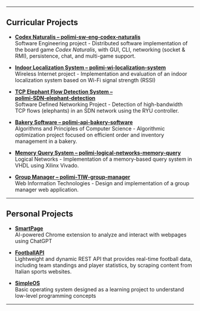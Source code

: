
---

## Curricular Projects

- **[Codex Naturalis – polimi‑sw‑eng‑codex‑naturalis](https://github.com/GiulianoCrescimbeni/polimi-sw-eng-codex-naturalis)**  
  Software Engineering project - Distributed software implementation of the board game *Codex Naturalis*, with GUI, CLI, networking (socket & RMI), persistence, chat, and multi-game support.

- **[Indoor Localization System – polimi-wi-localization-system](https://github.com/GiulianoCrescimbeni/polimi-wi-localization-system)**  
  Wireless Internet project - Implementation and evaluation of an indoor localization system based on Wi-Fi signal strength (RSSI)
  
- **[TCP Elephant Flow Detection System – polimi‑SDN‑elephant‑detection](https://github.com/GiulianoCrescimbeni/polimi-SDN-elephant-detection)**  
  Software Defined Networking Project - Detection of high-bandwidth TCP flows (elephants) in an SDN network using the RYU controller.

- **[Bakery Software – polimi-api-bakery-software](https://github.com/GiulianoCrescimbeni/polimi-api-bakery-software)**  
  Algorithms and Principles of Computer Science - Algorithmic optimization project focused on efficient order and inventory management in a bakery.

- **[Memory Query System – polimi-logical-networks-memory-query](https://github.com/GiulianoCrescimbeni/polimi-logical-networks-memory-query)**  
  Logical Networks - Implementation of a memory-based query system in VHDL using Xilinx Vivado.
  
- **[Group Manager – polimi‑TIW‑group‑manager](https://github.com/GiulianoCrescimbeni/polimi-TIW-group-manager)**  
  Web Information Technologies - Design and implementation of a group manager web application.

---

## Personal Projects

- **[SmartPage](https://github.com/GiulianoCrescimbeni/SmartPage)**  
  AI-powered Chrome extension to analyze and interact with webpages using ChatGPT
  
- **[FootballAPI](https://github.com/GiulianoCrescimbeni/FootballAPI)**  
  Lightweight and dynamic REST API that provides real-time football data, including team standings and player statistics, by scraping content from Italian sports websites.

- **[SimpleOS](https://github.com/GiulianoCrescimbeni/SimpleOS)**  
  Basic operating system designed as a learning project to understand low-level programming concepts

---
